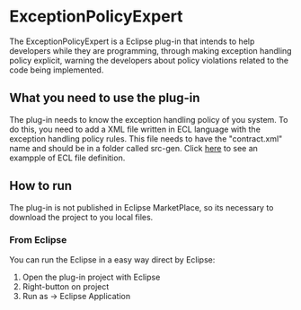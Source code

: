 # ExceptionPolicyExpert

The ExceptionPolicyExpert is a Eclipse plug-in that intends to help developers while they are programming, through making exception handling policy explicit, warning the developers about policy violations related to the code being implemented.

## What you need to use the plug-in
The plug-in needs to know the exception handling policy of you system. To do this, you need to add a XML file written in ECL language with the exception handling policy rules. This file needs to have the "contract.xml" name and should be in a folder called src-gen. Click [here](https://github.com/LETS-UFRN/SANER2018/blob/master/Case%20study/exception_handling_policy.xml) to see an exampple of ECL file definition.

## How to run

The plug-in is not published in Eclipse MarketPlace, so its necessary to download the project to you local files. 

### From Eclipse

You can run the Eclipse in a easy way direct by Eclipse:

1. Open the plug-in project with Eclipse
2. Right-button on project
3. Run as -> Eclipse Application



